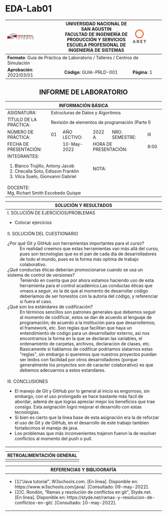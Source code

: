 # EDA-Lab01
<table>
    <theader>
        <tr>
            <td><img src="https://github.com/rescobedoq/pw2/blob/main/epis.png?raw=true" alt="EPIS" style="width:50%; height:auto"/></td>
            <th>
                <span style="font-weight:bold;">UNIVERSIDAD NACIONAL DE SAN AGUSTIN</span><br />
                <span style="font-weight:bold;">FACULTAD DE INGENIERÍA DE PRODUCCIÓN Y SERVICIOS</span><br />
                <span style="font-weight:bold;">ESCUELA PROFESIONAL DE INGENIERÍA DE SISTEMAS</span>
            </th>
            <td><img src="https://github.com/rescobedoq/pw2/blob/main/abet.png?raw=true" alt="ABET" style="width:50%; height:auto"/></td>
        </tr>
    </theader>
    <tbody>
        <tr><td colspan="3"><span style="font-weight:bold;">Formato</span>: Guía de Práctica de Laboratorio / Talleres / Centros de Simulación</td></tr>
        <tr><td><span style="font-weight:bold;">Aprobación</span>:  2022/03/01</td><td><span style="font-weight:bold;">Código</span>: GUIA-PRLD-001</td><td><span style="font-weight:bold;">Página</span>: 1</td></tr>
    </tbody>
</table>
</div>
<div align="center">
    <span style="font-weight:bold;"><h2>INFORME DE LABORATORIO</h2></span>
</div>


<table>
<theader>
    <tr><th colspan="6" style="width:50%; height:auto; text-align:center">INFORMACIÓN BÁSICA</th></tr>
</theader>
<tbody>
    <tr>
        <td>ASIGNATURA:</td><td colspan="5">Estructuras de Datos y Algoritmos</td>
    </tr>
    <tr>
        <td>TÍTULO DE LA PRÁCTICA:</td><td colspan="5">Revisión de elementos de programación (Parte I)</td>
    </tr>
    <tr>
        <td>NÚMERO DE PRÁCTICA:</td><td>01</td><td>AÑO LECTIVO:</td><td>2022 A</td><td>NRO. SEMESTRE:</td><td>III</td>
    </tr>
    <tr>
        <td colspan="2">FECHA DE PRESENTACIÓN:</td><td>10-May-2022</td><td colspan="2">HORA DE PRESENTACIÓN:</td><td>8:00</td>
    </tr>
    <tr>
        <td colspan="3">INTEGRANTES:
        <ol>
        <li>Blanco Trujillo, Antony Jacob</li>
        <li>Checalla Soto, Edisson Franklin</li>
        <li>Vilca Suelo, Gionvanni Gabriel</li>
        </ol>
        </td>
        <td colspan="2"> NOTA:</td>
        <td>     </td>
    </tr>
    <tr>
        <td colspan="6">DOCENTE:<br>
        Mg. Richart Smith Escobedo Quispe
        </td>
    </tr>
</tdbody>
</table>

<table>
    <theader>
        <tr>
            <th style="text-align:center">SOLUCIÓN Y RESULTADOS</th>
        </tr>
    </theader>
    <tbody>
        <tr>
            <td>
            I. SOLUCIÓN DE EJERCICIOS/PROBLEMAS<br>
                <ul>
                    <li>Colocar ejercicios</li>
                </ul>
            </td>
        </tr>
        <tr>
            <td>
            II. SOLUCIÓN DEL CUESTIONARIO<br>
		<dl>
                    <dt>¿Por qué Git y GitHub son herramientas importantes para el curso?</dt>
                    	<dd>En realidad creemos que estas herramientas van más allá del curso, pues son tecnologías que es el pan de cada dia de desarrolladores de todo el mundo, pues es la forma más optima de trabajo colaborativo.
		    	</dd>
                    <dt>¿Qué conductas éticas deberían promocionarse cuando se usa un sistema de control de versiones?</dt>
                    	<dd> Teniendo en cuenta que por ahora estamos haciendo uso de esta herramienta para el control académico.Las conductas éticas que vmaos a seguir, es la de que al momento de desarrollar código deberíamos de ser honestos con la autoria del código, y referenciar si fuera el caso. 
			</dd>
                    <dt>¿Qué son los estándares de codificación?</dt>
                    	<dd>En términos sencillos son patrones generales que debemos seguir al momento de codificar, estos se dan de acuerdo al lenguaje de programación; de acuerdo a la institución para que desarrollemos; el framework, etc. Son reglas que facilitan que haya un entendimiento de codigo para un desarrollador externo, asi nos encontramos la forma en la que se declaran las variables, el ordenamiento de carpetas, archivos, declaracion de clases, etc. Basicamente si hablamos de codificar podriamos slatarnos estas "reglas", sin embargo si queremos que nuestros proyectos puedan ser leidos con facilidad por otros desarrolladores (porque generalmente los proyectos son de caracter colaborativo) es que debemos adecuarnos a estos estandares.  
		    	</dd>
		</dl>
            </td>
        </tr>
        <tr>
            <td>
            III. CONCLUSIONES<br>
                <ul>
                    <li>
		    El manejo de Git y GitHub por lo general al inicio es engorroso, sin embargo, con el uso prolongado se hace bastante más facil de abordar, ademá de que logras apreciar mejor los beneficios que trae consigo. Esta asignación logró mejorar el desarrollo con estas tecnologias. 
		    </li>
                    <li>
		    Si bien es cierto que la linea base de esta asignación era la de reforzar el uso de Git y de GitHub, en el desarrollo de este trabajo tambien fortalecimos el
		    manejo de java.
		    </li>
                    <li>Los problemas que más inconvenientes trajeron fueron la de resolver conflictos al momento del push o pull.</li>
		    </li>
                </ul>
            </td>
        </tr>
    </tbody>
</table>

<table>
    <theader>
        <tr>
            <th style="text-align:center">RETROALIMENTACIÓN GENERAL</th>
        </tr>
    </theader>
    <tbody>
        <tr>
            <td>
            </td>
        </tr>
    </tbody>
</table>

<table>
    <theader>
        <tr>
            <th style="text-align:center">REFERENCIAS Y BIBLIOGRAFÍA</th>
        </tr>
    </theader>
    <tbody>
        <tr>
            <td>
                <ul>
			<li>
			[1]“Java tutorial”, W3schools.com. [En línea]. Disponible en: https://www.w3schools.com/java/. [Consultado: 09-may-2022].
			</li>
			<li>
		[2]C. Rondón, “Ramas y resolución de conflictos en git”, Styde.net. [En línea]. Disponible en: https://styde.net/ramas-y-resolucion-de-conflictos-en-git/. [Consultado: 10-may-2022].</li>
                </ul>
            </td>
        </tr>
    </tbody>
</table>

